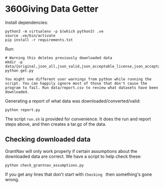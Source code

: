 # 360Giving Data Getter

Install dependencies:

```
python3 -m virtualenv -p $(which python3) .ve
source .ve/bin/activate
pip install -r requirements.txt
```

Run:

```
# Warning this deletes previously downloaded data
mkdir -p data/{original,json_all,json_valid,json_acceptable_license,json_acceptable_license_valid}
python get.py

You might see different user warnings from python while running the script. You can happily ignore most of those that don't cause the program to fail. Run data/report.csv to review what datasets have been downloaded.
```

Generating a report of what data was downloaded/converted/valid:

```
python report.py
```

The script `run.sh` is provided for convenience. It does the run and report
steps above, and then creates a tar.gz of the data.

## Checking downloaded data

GrantNav will only work properly if certain assumptions about the downloaded
data are correct. We have a script to help check these:

```
python check_grantnav_assumptions.py
```

If you get any lines that don't start with `Checking ` then something's gone wrong.
